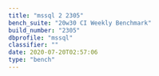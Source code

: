 ```yaml
---
title: "mssql 2 2305"
bench_suite: "20w30 CI Weekly Benchmark"
build_number: "2305"
dbprofile: "mssql"
classifier: ""
date: 2020-07-20T02:57:06
type: "bench"
---
```

